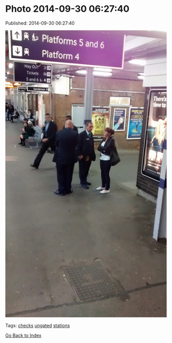 
# Photo 2014-09-30 06:27:40

Published: 2014-09-30 06:27:40

![](98790880052-0.jpg)

Tags: [checks](tag-checks.md) [ungated](tag-ungated.md) [stations](tag-stations.md)

[Go Back to Index](index.md)
